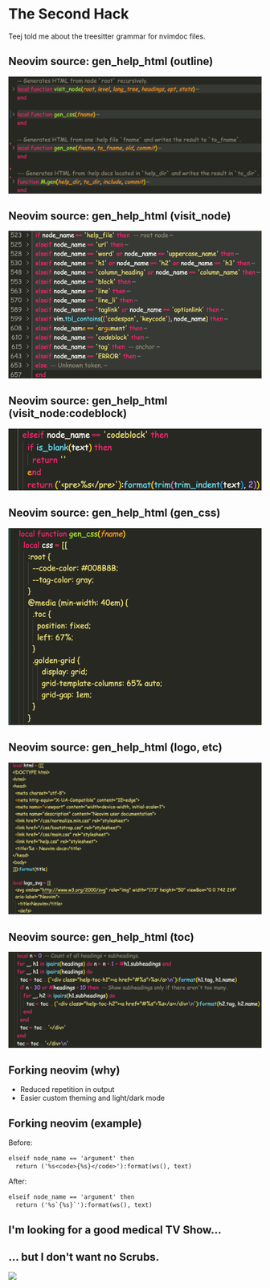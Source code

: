 # The Second Hack

<div class="notes">
Teej told me about the treesitter grammar for nvimdoc files.
</div>

## Neovim source: gen_help_html (outline)

![](./assets/gen_help_html-outline.png)

## Neovim source: gen_help_html (visit_node)

![](./assets/gen_help_html-visit_node.png)

## Neovim source: gen_help_html (visit_node:codeblock)

![](./assets/gen_help_html-visit_node-codeblock.png)

## Neovim source: gen_help_html (gen_css)

![](./assets/gen_help_html-gen_css.png)

## Neovim source: gen_help_html (logo, etc)

![](./assets/gen_help_html-logo_etc.png)

## Neovim source: gen_help_html (toc)

![](./assets/gen_help_html-toc.png)

## Forking neovim (why)

- Reduced repetition in output
- Easier custom theming and light/dark mode

## Forking neovim (example)

Before:

```
elseif node_name == 'argument' then
  return ('%s<code>{%s}</code>'):format(ws(), text)
```

After:

```
elseif node_name == 'argument' then
  return ('%s`{%s}`'):format(ws(), text)
```

## I'm looking for a good medical TV Show...

## ... but I don't want no Scrubs.

![](./assets/dancing-doctor.gif)
